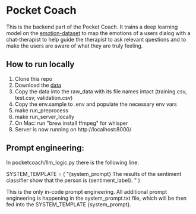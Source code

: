 # Pocket Coach

This is the backend part of the Pocket Coach. It trains a deep learning model on the [emotion-dataset](https://github.com/dair-ai/emotion_dataset) to map the emotions of a users dialog with a chat-therapist to help guide the therapist to ask relevant questions and to make the users are aware of what they are truly feeling.

## How to run locally

1. Clone this repo
2. Download the [data](https://www.kaggle.com/datasets/parulpandey/emotion-dataset)
3. Copy the data into the raw_data with its file names intact (training.csv, test.csv, validation.csv)
4. Copy the env.sample to .env and populate the necessary env vars
5. make run_preprocess
6. make run_server_locally
7. On Mac: run "brew install ffmpeg" for whisper
8. Server is now running on http://localhost:8000/



## Prompt engineering:

In pocketcoach/llm_logic.py there is the following line:

SYSTEM_TEMPLATE = (
    "{system_prompt} The results of the sentiment classifier show that the person is {sentiment_label}. "
)

This is the only in-code prompt engineering. All additional prompt engineering is happening in the system_prompt.txt file, which will be then fed into the SYSTEM_TEMPLATE {system_prompt}.
